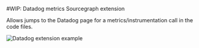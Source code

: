 #WIP: Datadog metrics Sourcegraph extension

Allows jumps to the Datadog page for a metrics/instrumentation call in the code files.

![Datadog extension example](https://d2ddoduugvun08.cloudfront.net/items/3m1V0510370x0Q1e2O2x/Image%202019-01-07%20at%203.07.23%20PM.png "Datadog extension example")
